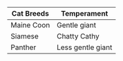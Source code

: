 | Cat Breeds  | Temperament       |
| ----------- | ----------------- |
| Maine Coon  | Gentle giant      |
| Siamese     | Chatty Cathy      |
| Panther     | Less gentle giant |

